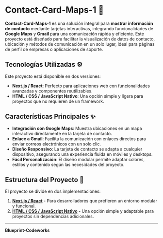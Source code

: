 # **Contact-Card-Maps-1** 📍

**Contact-Card-Maps-1** es una solución integral para **mostrar información de contacto** mediante tarjetas interactivas, integrando funcionalidades de **Google Maps** y **Gmail** para una comunicación rápida y eficiente. Este proyecto está diseñado para facilitar la visualización de datos de contacto, ubicación y métodos de comunicación en un solo lugar, ideal para páginas de perfil de empresas o aplicaciones de soporte.

## **Tecnologías Utilizadas** ⚙️

Este proyecto está disponible en dos versiones:
- **Next.js / React**: Perfecto para aplicaciones web con funcionalidades avanzadas y componentes reutilizables.
- **HTML / CSS / JavaScript Nativo**: Una opción simple y ligera para proyectos que no requieren de un framework.

## **Características Principales** ✨

- **Integración con Google Maps**: Muestra ubicaciones en un mapa interactivo directamente en la tarjeta de contacto.
- **Enlace a Gmail**: Facilita la comunicación con enlaces directos para enviar correos electrónicos con un solo clic.
- **Diseño Responsivo**: La tarjeta de contacto se adapta a cualquier dispositivo, asegurando una experiencia fluida en móviles y desktops.
- **Fácil Personalización**: El diseño modular permite adaptar colores, estilos y contenido según las necesidades del proyecto.

## **Estructura del Proyecto** 📂

El proyecto se divide en dos implementaciones:
1. [**Next.js / React**](https://github.com/Blueprint-Codeworks/Contact-Card-Maps-1-React-Nextjs) - Para desarrolladores que prefieren un entorno modular y funcional.
2. [**HTML / CSS / JavaScript Nativo**](https://github.com/Blueprint-Codeworks/Contact-Card-Maps-1) - Una opción simple y adaptable para proyectos sin dependencias adicionales.

---

**Blueprint-Codeworks**
